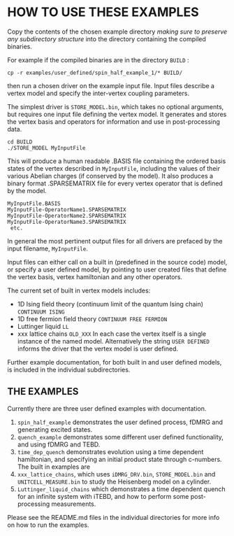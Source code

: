 # HOW TO USE THESE EXAMPLES #

Copy the contents of the chosen example directory *making sure to preserve any subdirectory structure*  into the directory containing the compiled binaries.

For example if the compiled binaries are in the directory `BUILD` :
~~~~
cp -r examples/user_defined/spin_half_example_1/* BUILD/
~~~~
then run a chosen driver on the example input file.
Input files describe a vertex model and specify the inter-vertex coupling parameters.

The simplest driver is `STORE_MODEL.bin`, which takes no optional arguments, but requires one input file defining the vertex model.
It generates and stores the vertex basis and operators for information and use in post-processing data.
~~~~
cd BUILD
./STORE_MODEL MyInputFile
~~~~
This will produce a human readable .BASIS file containing the ordered basis states of the vertex described in `MyInputFile`, including the values of their various Abelian charges (if conserved by the model).
It also produces a binary format .SPARSEMATRIX file for every vertex operator that is defined by the model.
~~~~
MyInputFile.BASIS
MyInputFile-OperatorName1.SPARSEMATRIX
MyInputFile-OperatorName2.SPARSEMATRIX
MyInputFile-OperatorName3.SPARSEMATRIX
 etc.
~~~~
In general the most pertinent output files for all drivers are prefaced by the input filename, `MyInputFile`.

Input files can either call on a built in (predefined in the source code) model, or specify a user defined model, by pointing to user created files that define the vertex basis, vertex hamiltonian and any other operators.

The current set of built in vertex models includes:
* 1D Ising field theory (continuum limit of the quantum Ising chain) `CONTINUUM ISING`
* 1D free fermion field theory `CONTINUUM FREE FERMION`
* Luttinger liquid `LL`
* xxx lattice chains `OLD_XXX`
In each case the vertex itself is a single instance of the named model.
Alternatively the string `USER DEFINED` informs the driver that the vertex model is user defined.

Further example documentation, for both built in and user defined models, is included in the individual subdirectories.

## THE EXAMPLES ##
Currently there are three user defined examples with documentation.
1. `spin_half_example` demonstrates the user defined process, fDMRG and generating excited states.
2. `quench_example` demonstrates some different user defined functionality, and using fDMRG and TEBD.
3. `time_dep_quench` demonstrates evolution using a time dependent hamiltonian, and specifying an initial product state through c-numbers.
The built in examples are
1. `xxx_lattice_chains`, which uses `iDMRG_DRV.bin`, `STORE_MODEL.bin` and `UNITCELL_MEASURE.bin` to study the Heisenberg model on a cylinder.
2. `Luttinger_liquid_chains` which demonstrates a time dependent quench for an infinite system with iTEBD, and how to perform some post-processing measurements.

Please see the README.md files in the individual directories for more info on how to run the examples.
